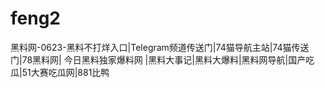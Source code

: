 # feng2
黑料网-0623-黑料不打烊入口|Telegram频道传送门|74猫导航主站|74猫传送门|78黑料网| 今日黑料独家爆料网 |黑料大事记|黑料大爆料|黑料网导航|国产吃瓜|51大赛吃瓜网|881比鸭
